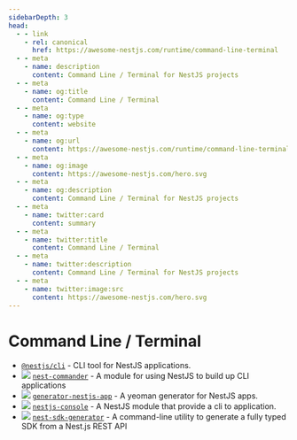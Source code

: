 ```yaml
---
sidebarDepth: 3
head:
  - - link
    - rel: canonical
      href: https://awesome-nestjs.com/runtime/command-line-terminal
  - - meta
    - name: description
      content: Command Line / Terminal for NestJS projects
  - - meta
    - name: og:title
      content: Command Line / Terminal
  - - meta
    - name: og:type
      content: website
  - - meta
    - name: og:url
      content: https://awesome-nestjs.com/runtime/command-line-terminal.html
  - - meta
    - name: og:image
      content: https://awesome-nestjs.com/hero.svg
  - - meta
    - name: og:description
      content: Command Line / Terminal for NestJS projects
  - - meta
    - name: twitter:card
      content: summary
  - - meta
    - name: twitter:title
      content: Command Line / Terminal
  - - meta
    - name: twitter:description
      content: Command Line / Terminal for NestJS projects
  - - meta
    - name: twitter:image:src
      content: https://awesome-nestjs.com/hero.svg
---
```


# Command Line / Terminal

- [`@nestjs/cli`](https://github.com/nestjs/nest-cli) - CLI tool for NestJS applications.
- ![](https://img.shields.io/github/stars/jmcdo29/nest-commander.svg?style=flat-square) [`nest-commander`](https://github.com/jmcdo29/nest-commander) - A module for using NestJS to build up CLI applications
- ![](https://img.shields.io/github/stars/ashinzekene/generator-nestjs-app.svg?style=flat-square) [`generator-nestjs-app`](https://github.com/ashinzekene/generator-nestjs-app) - A yeoman generator for NestJS apps.
- ![](https://img.shields.io/github/stars/Pop-Code/nestjs-console.svg?style=flat-square) [`nestjs-console`](https://github.com/Pop-Code/nestjs-console) - A NestJS module that provide a cli to application.
- ![](https://img.shields.io/github/stars/LoneStone/nest-sdk-generator.svg?style=flat-square) [`nest-sdk-generator`](https://github.com/lonestone/nest-sdk-generator) - A command-line utility to generate a fully typed SDK from a Nest.js REST API
